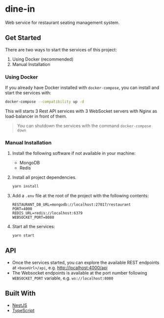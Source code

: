 # dine-in

Web service for restaurant seating management system.

## Get Started

There are two ways to start the services of this project:

1. Using Docker (recommended)
1. Manual Installation

### Using Docker

If you already have Docker installed with `docker-compose`, you can install and start the services with:

```bash
docker-compose --compatibility up -d
```

This will starts 3 Rest API services with 3 WebSocket servers with Nginx as load-balancer in front of them.

> You can shutdown the services with the command `docker-compose down`

### Manual Installation

1. Install the following software if not available in your machine:

   - MongoDB
   - Redis

1. Install all project dependencies.

   ```bash
   yarn install
   ```

1. Add a `.env` file at the root of the project with the following contents:

   ```
   RESTAURANT_DB_URL=mongodb://localhost:27017/restaurant
   PORT=4000
   REDIS_URL=redis://localhost:6379
   WEBSOCKET_PORT=8080
   ```

1. Start all the services:

   ```bash
   yarn start
   ```

## API

- Once the services started, you can explore the available REST endpoints at `<baseUrl>/api`, e.g. [http://localhost:4000/api](http://localhost:4000/api)
- The Websocket endpoints is available at the port number following `WEBSOCKET_PORT` variable, e.g. `ws://localhost:8080`

## Built With

- [NestJS](https://nestjs.com/)
- [TypeScript](https://www.typescriptlang.org/)
